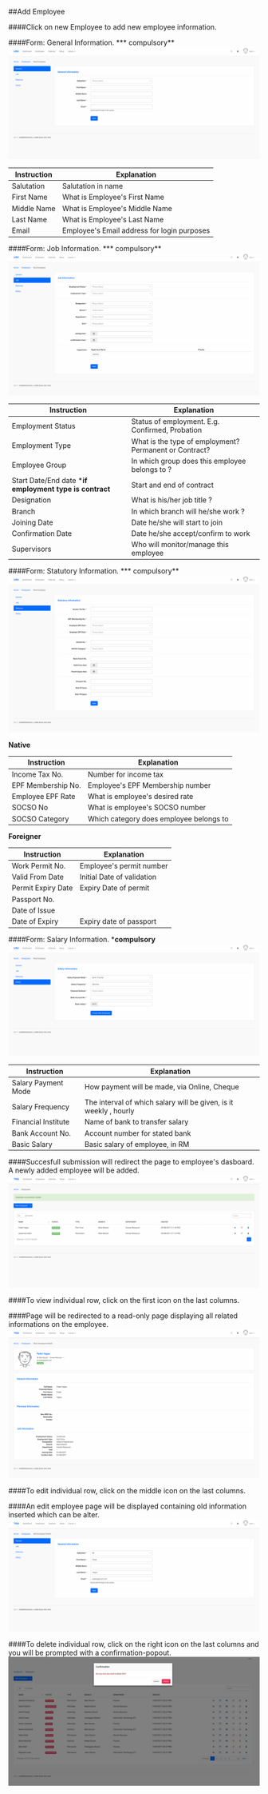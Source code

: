 ##Add Employee

####Click on new Employee to add new employee information.

####Form: General Information. *** compulsory**
![Create Employee: 1](/Images/Employee/employee_create_general.png)

| Instruction  | Explanation |
| ------------- | ------------- |
| Salutation | Salutation in name |
| First Name  | What is Employee's First Name |
| Middle Name  | What is Employee's Middle Name |
| Last Name | What is Employee's Last Name |
| Email  |  Employee's Email address for login purposes |

####Form: Job Information. *** compulsory**
![Create Employee: 2](/Images/Employee/employee_create_job.png)

| Instruction  | Explanation |
| ------------- | ------------- |
| Employment Status | Status of employment. E.g. Confirmed, Probation |
| Employment Type  | What is the type of employment? Permanent or Contract? |
| Employee Group  | In which group does this employee belongs to ?  |
| Start Date/End date ***if employment type is contract** | Start and end of contract  |
| Designation  |  What is his/her job title ? |
| Branch  |  In which branch will he/she work ? |
| Joining Date  |  Date he/she will start to join |
| Confirmation Date  |  Date he/she accept/confirm to work |
| Supervisors  |  Who will monitor/manage this employee |

####Form: Statutory Information. *** compulsory**
![Create Employee: 3](/Images/Employee/employee_create_statutory.png)

**Native**

| Instruction  | Explanation |
| ------------- | ------------- |
| Income Tax No. | Number for income tax |
| EPF Membership No.  | Employee's EPF Membership number  |
| Employee EPF Rate  | What is employee's desired rate |
| SOCSO No | What is employee's SOCSO number |
| SOCSO Category  | Which category does employee belongs to |

**Foreigner**

| Instruction  | Explanation |
| ------------- | ------------- |
| Work Permit No.  | Employee's permit number |
| Valid From Date  | Initial Date of validation |
| Permit Expiry Date  | Expiry Date of permit |
| Passport No.  |  |
| Date of Issue  |  |
| Date of Expiry  | Expiry date of passport |

####Form: Salary Information. ***compulsory**
![Create Employee: 4](/Images/Employee/employee_create_salary.png)

| Instruction  | Explanation |
| ------------- | ------------- |
| Salary Payment Mode  | How payment will be made, via Online, Cheque |
| Salary Frequency  | The interval of which salary will be given, is it weekly , hourly |
| Financial Institute  | Name of bank to transfer salary |
| Bank Account No. | Account number for stated bank |
| Basic Salary  | Basic salary of employee, in RM |

####Succesfull submission will redirect the page to employee's dasboard. A newly added employee will be added.
![Success Employee](/Images/Employee/employee_success.png)

####To view individual row, click on the first icon on the last columns.

####Page will be redirected to a read-only page displaying all related informations on the employee.
![Show Employee](/Images/Employee/employee_show.png)

####To edit individual row, click on the middle icon on the last columns.

####An edit employee page will be displayed containing old information inserted which can be alter.
![Edit Employee](/Images/Employee/employee_edit.png)

####To delete individual row, click on the right icon on the last columns and you will be prompted with a confirmation-popout.
![Delete Employee](/Images/Employee/employee_delete.png)

